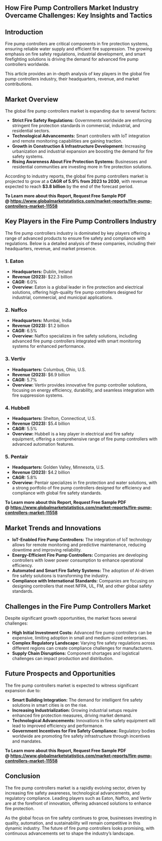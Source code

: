 <h2><strong>How Fire Pump Controllers Market Industry Overcame Challenges: Key Insights and Tactics</strong></h2><h2><strong>Introduction</strong></h2><p>Fire pump controllers are critical components in fire protection systems, ensuring reliable water supply and efficient fire suppression. The growing emphasis on fire safety regulations, industrial development, and smart firefighting solutions is driving the demand for advanced fire pump controllers worldwide.</p><p>This article provides an in-depth analysis of key players in the global fire pump controllers industry, their headquarters, revenue, and market contributions.</p><h2>Market Overview</h2><p>The global fire pump controllers market is expanding due to several factors:</p><ul><li><strong>Strict Fire Safety Regulations:</strong> Governments worldwide are enforcing stringent fire protection standards in commercial, industrial, and residential sectors.</li><li><strong>Technological Advancements:</strong> Smart controllers with IoT integration and remote monitoring capabilities are gaining traction.</li><li><strong>Growth in Construction &amp; Infrastructure Development:</strong> Increasing urbanization and industrial expansion are boosting the demand for fire safety systems.</li><li><strong>Rising Awareness About Fire Protection Systems:</strong> Businesses and residential communities are investing more in fire protection solutions.</li></ul><p>According to industry reports, the global fire pump controllers market is projected to grow at a <strong>CAGR of 5.9% from 2023 to 2030</strong>, with revenue expected to reach <strong>$3.8 billion</strong> by the end of the forecast period.</p><p><strong>To Learn more about this Report, Request Free Sample PDF @&nbsp;<a href="https://www.globalmarketstatistics.com/market-reports/fire-pump-controllers-market-11558">https://www.globalmarketstatistics.com/market-reports/fire-pump-controllers-market-11558</a></strong></p><h2>Key Players in the Fire Pump Controllers Industry</h2><p>The fire pump controllers industry is dominated by key players offering a range of advanced products to ensure fire safety and compliance with regulations. Below is a detailed analysis of these companies, including their headquarters, revenue, and market presence.</p><h3>1. <strong>Eaton</strong></h3><ul><li><strong>Headquarters:</strong> Dublin, Ireland</li><li><strong>Revenue (2023):</strong> $22.3 billion</li><li><strong>CAGR:</strong> 6.0%</li><li><strong>Overview:</strong> Eaton is a global leader in fire protection and electrical solutions, offering high-quality fire pump controllers designed for industrial, commercial, and municipal applications.</li></ul><h3>2. <strong>Naffco</strong></h3><ul><li><strong>Headquarters:</strong> Mumbai, India</li><li><strong>Revenue (2023):</strong> $1.2 billion</li><li><strong>CAGR:</strong> 6.5%</li><li><strong>Overview:</strong> Naffco specializes in fire safety solutions, including advanced fire pump controllers integrated with smart monitoring systems for enhanced performance.</li></ul><h3>3. <strong>Vertiv</strong></h3><ul><li><strong>Headquarters:</strong> Columbus, Ohio, U.S.</li><li><strong>Revenue (2023):</strong> $6.9 billion</li><li><strong>CAGR:</strong> 5.7%</li><li><strong>Overview:</strong> Vertiv provides innovative fire pump controller solutions, focusing on energy efficiency, durability, and seamless integration with fire suppression systems.</li></ul><h3>4. <strong>Hubbell</strong></h3><ul><li><strong>Headquarters:</strong> Shelton, Connecticut, U.S.</li><li><strong>Revenue (2023):</strong> $5.4 billion</li><li><strong>CAGR:</strong> 5.5%</li><li><strong>Overview:</strong> Hubbell is a key player in electrical and fire safety equipment, offering a comprehensive range of fire pump controllers with advanced automation features.</li></ul><h3>5. <strong>Pentair</strong></h3><ul><li><strong>Headquarters:</strong> Golden Valley, Minnesota, U.S.</li><li><strong>Revenue (2023):</strong> $4.2 billion</li><li><strong>CAGR:</strong> 5.8%</li><li><strong>Overview:</strong> Pentair specializes in fire protection and water solutions, with a strong portfolio of fire pump controllers designed for efficiency and compliance with global fire safety standards.</li></ul><p><strong>To Learn more about this Report, Request Free Sample PDF @&nbsp;<a href="https://www.globalmarketstatistics.com/market-reports/fire-pump-controllers-market-11558">https://www.globalmarketstatistics.com/market-reports/fire-pump-controllers-market-11558</a></strong></p><h2>Market Trends and Innovations</h2><ul><li><strong>IoT-Enabled Fire Pump Controllers:</strong> The integration of IoT technology allows for remote monitoring and predictive maintenance, reducing downtime and improving reliability.</li><li><strong>Energy-Efficient Fire Pump Controllers:</strong> Companies are developing controllers with lower power consumption to enhance operational efficiency.</li><li><strong>Automated and Smart Fire Safety Systems:</strong> The adoption of AI-driven fire safety solutions is transforming the industry.</li><li><strong>Compliance with International Standards:</strong> Companies are focusing on designing controllers that meet NFPA, UL, FM, and other global safety standards.</li></ul><h2>Challenges in the Fire Pump Controllers Market</h2><p>Despite significant growth opportunities, the market faces several challenges:</p><ul><li><strong>High Initial Investment Costs:</strong> Advanced fire pump controllers can be expensive, limiting adoption in small and medium-sized enterprises.</li><li><strong>Complex Regulatory Landscape:</strong> Varying fire safety regulations across different regions can create compliance challenges for manufacturers.</li><li><strong>Supply Chain Disruptions:</strong> Component shortages and logistical challenges can impact production and distribution.</li></ul><h2>Future Prospects and Opportunities</h2><p>The fire pump controllers market is expected to witness significant expansion due to:</p><ul><li><strong>Smart Building Integration:</strong> The demand for intelligent fire safety solutions in smart cities is on the rise.</li><li><strong>Increasing Industrialization:</strong> Growing industrial setups require enhanced fire protection measures, driving market demand.</li><li><strong>Technological Advancements:</strong> Innovations in fire safety equipment will lead to improved efficiency and performance.</li><li><strong>Government Incentives for Fire Safety Compliance:</strong> Regulatory bodies worldwide are promoting fire safety infrastructure through incentives and mandates.</li></ul><p><strong>To Learn more about this Report, Request Free Sample PDF @&nbsp;<a href="https://www.globalmarketstatistics.com/market-reports/fire-pump-controllers-market-11558">https://www.globalmarketstatistics.com/market-reports/fire-pump-controllers-market-11558</a></strong></p><h2>Conclusion</h2><p>The fire pump controllers market is a rapidly evolving sector, driven by increasing fire safety awareness, technological advancements, and regulatory compliance. Leading players such as Eaton, Naffco, and Vertiv are at the forefront of innovation, offering advanced solutions to enhance fire protection.</p><p>As the global focus on fire safety continues to grow, businesses investing in quality, automation, and sustainability will remain competitive in this dynamic industry. The future of fire pump controllers looks promising, with continuous advancements set to shape the industry&rsquo;s landscape.</p>
